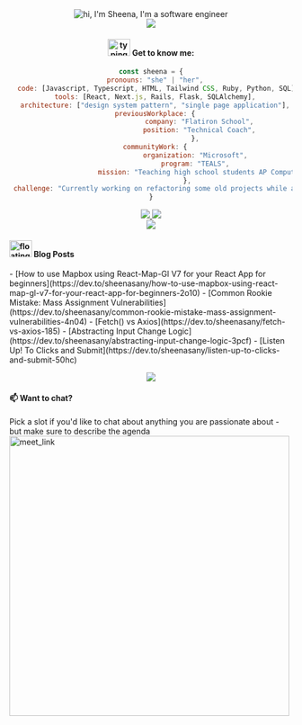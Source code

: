<!-- Header Gif --> 
<div align="center">
<img align="center" alt="hi, I'm Sheena, I'm a software engineer" src="https://media3.giphy.com/media/57S7i3Bst3ptzFtkbL/giphy.gif"/>
</div>

<!-- Break -->
<div align="center">
<img align="center" src="https://github.com/sheenasany/sheenasany/assets/105241920/27113740-d154-43ef-a4d4-cad0b89023d7" />
</div>

<!-- About Me -->
<div align="center">
<h4><img src="https://camo.githubusercontent.com/63371d36886ee658f5a97401f393e1ab1684b2fd3de674b8f5efc7d410b2a3d0/68747470733a2f2f6d656469612e67697068792e636f6d2f6d656469612f57556c706c634d704f43456d5447427442572f67697068792e676966" alt="typing_cat" style=" width:40px; height:30px;"/> Get to know me: </h4>
<p>

```javascript
const sheena = {
  pronouns: "she" | "her",
  code: [Javascript, Typescript, HTML, Tailwind CSS, Ruby, Python, SQL],
  tools: [React, Next.js, Rails, Flask, SQLAlchemy],
  architecture: ["design system pattern", "single page application"],
  previousWorkplace: {
                        company: "Flatiron School",
                        position: "Technical Coach",
                      },
  communityWork: {
                      organization: "Microsoft",
                      program: "TEALS",
                      mission: "Teaching high school students AP Computer Science Principles for '23/24'",
                  },
 challenge: "Currently working on refactoring some old projects while also thinking up new ones"
}
```
</p>
</div>

<!-- Stats -->
<div align="center">
<a href="https://github.com/sheenasany/github-readme-stats">
<img src="https://github-readme-stats.vercel.app/api?username=sheenasany&show_icons=true&theme=ambient_gradient&hide_rank=true&hide=contribs"/>
</a>
<a href="https://github.com/sheenasany/github-readme-stats">
<img src="https://github-readme-stats.vercel.app/api/top-langs/?username=sheenasany&layout=compact"/>
</a>
</div>

<!-- Break -->
<div align="center">
<img align="center" src="https://github.com/sheenasany/sheenasany/assets/105241920/27113740-d154-43ef-a4d4-cad0b89023d7" />
</div>

<!-- Blog Posts --> 
<h4 align="left"> <img alt="floating kitty"src="https://github.com/sheenasany/sheenasany/assets/105241920/93e2789a-ac41-4832-abaf-f432b3becac8"  style=" width:40px; height:30px;"/> Blog Posts</h4>
<p> <!-- BLOG-POST-LIST:START -->
- [How to use Mapbox using React-Map-Gl V7 for your React App for beginners](https://dev.to/sheenasany/how-to-use-mapbox-using-react-map-gl-v7-for-your-react-app-for-beginners-2o10)
- [Common Rookie Mistake: Mass Assignment Vulnerabilities](https://dev.to/sheenasany/common-rookie-mistake-mass-assignment-vulnerabilities-4n04)
- [Fetch&lpar;&rpar; vs Axios](https://dev.to/sheenasany/fetch-vs-axios-185)
- [Abstracting Input Change Logic](https://dev.to/sheenasany/abstracting-input-change-logic-3pcf)
- [Listen Up! To Clicks and Submit](https://dev.to/sheenasany/listen-up-to-clicks-and-submit-50hc)
<!-- BLOG-POST-LIST:END --></p>

<!-- Break -->
<div align="center">
<img align="center" src="https://github.com/sheenasany/sheenasany/assets/105241920/27113740-d154-43ef-a4d4-cad0b89023d7" />
</div>

<h4>📫 Want to chat?</h4>
Pick a slot if you'd like to chat about anything you are passionate about - but make sure to describe the agenda
<a href="https://calendly.com/sheenasang/30min" target="_blank" rel="noopener noreferrer">
<img width="498" src="https://user-images.githubusercontent.com/15426564/144297439-f530f383-e73e-41e0-9914-a9b7d3f432e5.png" alt="meet_link" style=" max-width: 100%;"/>
</a>

<!--
**sheenasany/sheenasany** is a ✨ _special_ ✨ repository because its `README.md` (this file) appears on your GitHub profile.

Here are some ideas to get you started:

- 🔭 I’m currently working on ...
- 🌱 I’m currently learning ...
- 👯 I’m looking to collaborate on ...
- 🤔 I’m looking for help with ...
- 💬 Ask me about ...
- 📫 How to reach me: ...
- 😄 Pronouns: ...
- ⚡ Fun fact: ...
-->
